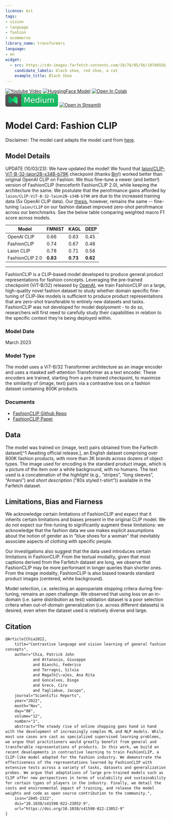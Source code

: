 ```yaml
---
license: mit
tags:
- vision
- language
- fashion
- ecommerce
library_name: transformers
language:
- en
widget:
  - src: https://cdn-images.farfetch-contents.com/19/76/05/56/19760556_44221665_1000.jpg
    candidate_labels: black shoe, red shoe, a cat
    example_title: Black Shoe
---
```


[![Youtube Video](https://img.shields.io/badge/youtube-video-red)](https://www.youtube.com/watch?v=uqRSc-KSA1Y) [![HuggingFace Model](https://img.shields.io/badge/HF%20Model-Weights-yellow)](https://huggingface.co/patrickjohncyh/fashion-clip) [![Open In Colab](https://colab.research.google.com/assets/colab-badge.svg)](https://colab.research.google.com/drive/1Z1hAxBnWjF76bEi9KQ6CMBBEmI_FVDrW?usp=sharing) [![Medium Blog Post](https://raw.githubusercontent.com/aleen42/badges/master/src/medium.svg)](https://towardsdatascience.com/teaching-clip-some-fashion-3005ac3fdcc3) [![Open in Streamlit](https://static.streamlit.io/badges/streamlit_badge_black_white.svg)](https://huggingface.co/spaces/vinid/fashion-clip-app)

# Model Card: Fashion CLIP

Disclaimer: The model card adapts the model card from [here](https://huggingface.co/openai/clip-vit-base-patch32).

## Model Details

UPDATE (10/03/23): We have updated the model! We found that [laion/CLIP-ViT-B-32-laion2B-s34B-b79K](https://huggingface.co/laion/CLIP-ViT-B-32-laion2B-s34B-b79K) checkpoint (thanks [Bin](https://www.linkedin.com/in/bin-duan-56205310/)!) worked better than original OpenAI CLIP on Fashion. We thus fine-tune a newer (and better!) version of FashionCLIP (henceforth FashionCLIP 2.0), while keeping the architecture the same. We postulate that the perofrmance gains afforded by `laion/CLIP-ViT-B-32-laion2B-s34B-b79K` are due to the increased training data (5x OpenAI CLIP data). Our [thesis](https://www.nature.com/articles/s41598-022-23052-9), however, remains the same -- fine-tuning `laion/CLIP` on our fashion dataset improved zero-shot perofrmance across our benchmarks. See the below table comparing weighted macro F1 score across models.


| Model             | FMNIST        | KAGL          | DEEP          | 
| -------------     | ------------- | ------------- | ------------- |
| OpenAI CLIP       | 0.66          | 0.63          | 0.45          |
| FashionCLIP       | 0.74          | 0.67          | 0.48          |
| Laion CLIP        | 0.78          | 0.71          | 0.58          |
| FashionCLIP 2.0   | __0.83__          | __0.73__          | __0.62__          |

---

FashionCLIP is a CLIP-based model developed to produce general product representations for fashion concepts. Leveraging the pre-trained checkpoint (ViT-B/32) released by [OpenAI](https://github.com/openai/CLIP), we train FashionCLIP on a large, high-quality novel fashion dataset to study whether domain specific fine-tuning of CLIP-like models is sufficient to produce product representations that are zero-shot transferable to entirely new datasets and tasks. FashionCLIP was not developed for model deplyoment - to do so, researchers will first need to carefully study their capabilities in relation to the specific context they’re being deployed within.

### Model Date

March 2023

### Model Type

The model uses a ViT-B/32 Transformer architecture as an image encoder and uses a masked self-attention Transformer as a text encoder. These encoders are trained, starting from a pre-trained checkpoint, to maximize the similarity of (image, text) pairs via a contrastive loss on a fashion dataset containing 800K products.


### Documents

- [FashionCLIP Github Repo](https://github.com/patrickjohncyh/fashion-clip)
- [FashionCLIP Paper](https://www.nature.com/articles/s41598-022-23052-9)


## Data

The model was trained on (image, text) pairs obtained from the Farfecth dataset[^1 Awaiting official release.], an English dataset comprising over 800K fashion products, with more than 3K brands across dozens of object types. The image used for encoding is the standard product image, which is a picture of the item over a white background, with no humans. The text used is a concatenation of the _highlight_ (e.g., “stripes”, “long sleeves”, “Armani”) and _short description_ (“80s styled t-shirt”)) available in the Farfetch dataset.



## Limitations, Bias and Fiarness

We acknowledge certain limitations of FashionCLIP and expect that it inherits certain limitations and biases present in the original CLIP model. We do not expect our fine-tuning to significantly augment these limitations: we acknowledge that the fashion data we use makes explicit assumptions about the notion of gender as in "blue shoes for a woman" that inevitably associate aspects of clothing with specific people.

Our investigations also suggest that the data used introduces certain limitations in FashionCLIP. From the textual modality, given that most captions derived from the Farfetch dataset are long, we observe that FashionCLIP may be more performant in longer queries than shorter ones. From the image modality, FashionCLIP is also biased towards standard product images (centered, white background).

Model selection, i.e. selecting an appropariate stopping critera during fine-tuning, remains an open challenge. We observed that using loss on an in-domain (i.e. same distribution as test) validation dataset is a poor selection critera when out-of-domain generalization (i.e. across different datasets) is desired, even when the dataset used is relatively diverse and large.


## Citation
```
@Article{Chia2022,
    title="Contrastive language and vision learning of general fashion concepts",
    author="Chia, Patrick John
            and Attanasio, Giuseppe
            and Bianchi, Federico
            and Terragni, Silvia
            and Magalh{\~a}es, Ana Rita
            and Goncalves, Diogo
            and Greco, Ciro
            and Tagliabue, Jacopo",
    journal="Scientific Reports",
    year="2022",
    month="Nov",
    day="08",
    volume="12",
    number="1",
    abstract="The steady rise of online shopping goes hand in hand with the development of increasingly complex ML and NLP models. While most use cases are cast as specialized supervised learning problems, we argue that practitioners would greatly benefit from general and transferable representations of products. In this work, we build on recent developments in contrastive learning to train FashionCLIP, a CLIP-like model adapted for the fashion industry. We demonstrate the effectiveness of the representations learned by FashionCLIP with extensive tests across a variety of tasks, datasets and generalization probes. We argue that adaptations of large pre-trained models such as CLIP offer new perspectives in terms of scalability and sustainability for certain types of players in the industry. Finally, we detail the costs and environmental impact of training, and release the model weights and code as open source contribution to the community.",
    issn="2045-2322",
    doi="10.1038/s41598-022-23052-9",
    url="https://doi.org/10.1038/s41598-022-23052-9"
}
```